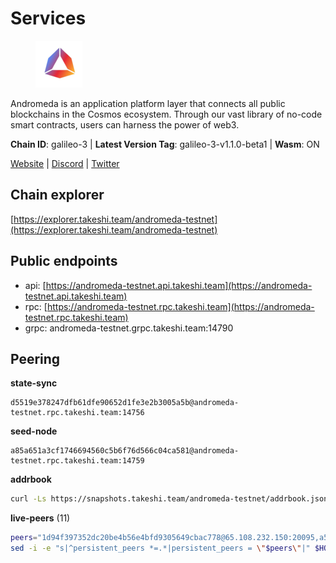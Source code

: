 # Services

<figure><img src="https://github.com/takeshi-val/Logo/raw/main/andromeda.png" alt=""><figcaption></figcaption></figure>

Andromeda is an application platform layer that connects all  public blockchains in the Cosmos ecosystem. Through our vast  library of no-code smart contracts, users can harness the power of web3.

**Chain ID**: galileo-3 | **Latest Version Tag**: galileo-3-v1.1.0-beta1 | **Wasm**: ON

[Website](https://www.andromedaprotocol.io) | [Discord](https://discord.gg/wzM3kSN3sE) | [Twitter](https://twitter.com/andromedaprot)






## Chain explorer
[https://explorer.takeshi.team/andromeda-testnet](https://explorer.takeshi.team/andromeda-testnet)

## Public endpoints

* api: [https://andromeda-testnet.api.takeshi.team](https://andromeda-testnet.api.takeshi.team)
* rpc: [https://andromeda-testnet.rpc.takeshi.team](https://andromeda-testnet.rpc.takeshi.team)
* grpc: andromeda-testnet.grpc.takeshi.team:14790

## Peering

**state-sync**

```text
d5519e378247dfb61dfe90652d1fe3e2b3005a5b@andromeda-testnet.rpc.takeshi.team:14756
```

**seed-node**

```text
a85a651a3cf1746694560c5b6f76d566c04ca581@andromeda-testnet.rpc.takeshi.team:14759
```

**addrbook**
```bash
curl -Ls https://snapshots.takeshi.team/andromeda-testnet/addrbook.json > $HOME/.andromedad/config/addrbook.json
```

**live-peers** (11)
```bash
peers="1d94f397352dc20be4b56e4bfd9305649cbac778@65.108.232.150:20095,a537cc2879fc79401f6834aa6483fbb1dee18ef0@137.184.44.33:20156,39429a15338825ea4fa6b310a7b12505e45b95d0@213.133.100.172:26858,d66cf29d246ed98290694418545914bb8c03c78b@65.108.215.65:26656,b97375574f263a2a97e6646b99f6ea444306758c@93.170.47.119:26656,99cebda3a65a35b9a6a8bef774c8b92c1e548aa5@65.108.226.26:36656,20248068f368f5d1eda74646d2bfd1fcdaffb3e1@89.58.59.75:60656,62f7aaafd73816bdaf685a6270541c1d1f8162ad@155.133.27.170:26656,385bda41dc8ce86d0dd4c99d3cf371ca8fccfeb6@135.125.189.131:20095,d5519e378247dfb61dfe90652d1fe3e2b3005a5b@65.109.68.190:14756,1ccba3e77b1e469df0518e469e4a3fbbb32f64ad@65.108.4.161:31656"
sed -i -e "s|^persistent_peers *=.*|persistent_peers = \"$peers\"|" $HOME/.andromedad/config/config.toml
```
